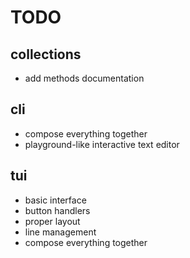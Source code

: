 # TODO

## collections

- add methods documentation

## cli

- compose everything together
- playground-like interactive text editor

## tui

- basic interface
- button handlers
- proper layout
- line management
- compose everything together
